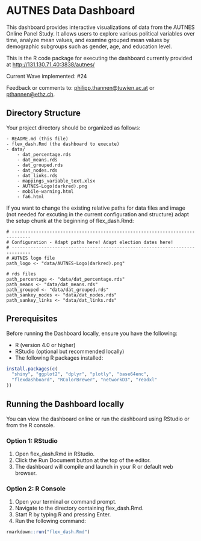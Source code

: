 # AUTNES Data Dashboard

This dashboard provides interactive visualizations of data from the AUTNES Online Panel Study. It allows users to explore various political variables over time, analyze mean values, and examine grouped mean values by demographic subgroups such as gender, age, and education level.

This is the R code package for executing the dashboard currently provided at http://131.130.71.40:3838/autnes/

Current Wave implemented: #24

Feedback or comments to: philipp.thannen@tuwien.ac.at or pthannen@ethz.ch.

## Directory Structure

Your project directory should be organized as follows:
```
- README.md (this file)
- flex_dash.Rmd (the dashboard to execute)
- data/
    - dat_percentage.rds
    - dat_means.rds
    - dat_grouped.rds
    - dat_nodes.rds
    - dat_links.rds
    - mappings_variable_text.xlsx
    - AUTNES-Logo(darkred).png
    - mobile-warning.html
    - fa6.html
```

If you want to change the existing relative paths for data files and image (not needed for excuting in the current configuration and structure) adapt the setup chunk at the beginning of flex_dash.Rmd:

```
# -----------------------------------------------------------------------------
# Configuration - Adapt paths here! Adapt election dates here!
# -----------------------------------------------------------------------------
# AUTNES logo file
path_logo <- "data/AUTNES-Logo(darkred).png"

# rds files
path_percentage <- "data/dat_percentage.rds"
path_means <- "data/dat_means.rds"
path_grouped <- "data/dat_grouped.rds"
path_sankey_nodes <- "data/dat_nodes.rds"
path_sankey_links <- "data/dat_links.rds"
```

## Prerequisites

Before running the Dashboard locally, ensure you have the following:

- R (version 4.0 or higher)
- RStudio (optional but recommended locally)
- The following R packages installed:
```r
install.packages(c(
  "shiny", "ggplot2", "dplyr", "plotly", "base64enc", 
  "flexdashboard", "RColorBrewer", "networkD3", "readxl"
))
```

## Running the Dashboard locally
You can view the dashboard online or run the dashboard using RStudio or from the R console.

### Option 1: RStudio

1. Open flex_dash.Rmd in RStudio.
2. Click the Run Document button at the top of the editor.
3. The dashboard will compile and launch in your R or default web browser.

### Option 2: R Console

1. Open your terminal or command prompt.
2. Navigate to the directory containing flex_dash.Rmd.
3. Start R by typing R and pressing Enter.
4. Run the following command:
```r
rmarkdown::run("flex_dash.Rmd")
```
